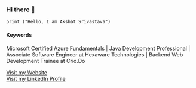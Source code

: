 ### Hi there 👋 

```
print ("Hello, I am Akshat Srivastava")
```
#### Keywords
Microsoft Certified Azure Fundamentals | Java Development Professional | Associate Software Engineer at Hexaware Technologies | Backend Web Development Trainee at Crio.Do

[Visit my Website](http://akshatsrivastava.pythonanywhere.com/)
<br>
[Visit my LinkedIn Profile](https://www.linkedin.com/in/akshat-srivastava-408048185/)
